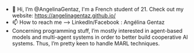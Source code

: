 - 👋 Hi, I’m @AngelinaGentaz, I'm a French student of 21. Check out my website: https://angelinagentaz.github.io/
- 📫 How to reach me --> LinkedIn/Facebook : Angélina Gentaz
- Concerning programming stuff, I’m mostly interested in agent-based models and multi-agent systems in order to better build cooperative AI systems. Thus, I’m pretty keen to handle MARL techniques.

<!---
AngelinaGentaz/AngelinaGentaz is a ✨ special ✨ repository because its `README.md` (this file) appears on your GitHub profile.
You can click the Preview link to take a look at your changes.
--->
